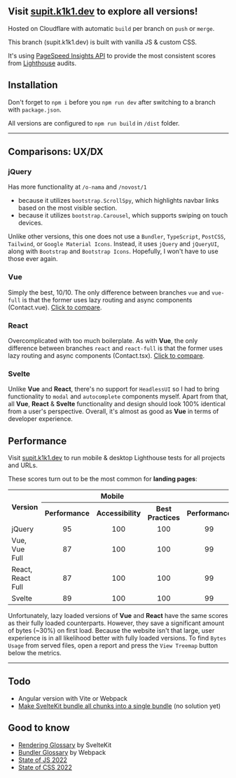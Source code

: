 ## Visit [supit.k1k1.dev](https://supit.k1k1.dev/) to explore all versions!

Hosted on Cloudflare with automatic `build` per branch on `push` or `merge`.

This branch (supit.k1k1.dev) is built with vanilla JS & custom CSS.

It's using [PageSpeed Insights API](https://developers.google.com/speed/docs/insights/v5/about) to provide the most consistent scores from [Lighthouse](https://developer.chrome.com/docs/lighthouse/) audits.

## Installation

Don't forget to `npm i` before you `npm run dev` after switching to a branch with `package.json`.

All versions are configured to `npm run build` in `/dist` folder.

---

## Comparisons: UX/DX

### jQuery

Has more functionality at `/o-nama` and `/novost/1`

- because it utilizes `bootstrap.ScrollSpy`, which highlights navbar links based on the most visible section.
- because it utilizes `bootstrap.Carousel`, which supports swiping on touch devices.

Unlike other versions, this one does not use a `Bundler`, `TypeScript`, `PostCSS`, `Tailwind`, or `Google Material Icons`.
Instead, it uses `jQuery` and `jQueryUI`, along with `Bootstrap` and `Bootstrap Icons`.
Hopefully, I won't have to use those ever again.

### Vue

Simply the best, 10/10. The only difference between branches `vue` and `vue-full` is that the former uses lazy routing and async components (Contact.vue).
[Click to compare](https://github.com/ChrisRoss5/supit-projekt/compare/vue-full...vue).

### React

Overcomplicated with too much boilerplate. As with **Vue**, the only difference between branches `react` and `react-full` is that the former uses lazy routing and async components (Contact.tsx). [Click to compare](https://github.com/ChrisRoss5/supit-projekt/compare/react-full...react).

### Svelte

Unlike **Vue** and **React**, there's no support for `HeadlessUI`
so I had to bring functionality to `modal` and `autocomplete` components myself.
Apart from that, all **Vue**, **React** & **Svelte** functionality and design should look 100% identical from a user's perspective.
Overall, it's almost as good as **Vue** in terms of developer experience.

## Performance

Visit [supit.k1k1.dev](https://supit.k1k1.dev/) to run mobile & desktop Lighthouse tests for all projects and URLs.

These scores turn out to be the most common for **landing pages**:

<table>
  <tr>
    <th rowspan=2>Version</th>
    <th colspan=3>Mobile</th>
    <th colspan=3>Desktop</th>
  </tr>
  <tr>
    <th>Performance</th>
    <th>Accessibility</th>
    <th>Best Practices</th>
    <th>Performance</th>
    <th>Accessibility</th>
    <th>Best Practices</th>
  </tr>
  <tr>
    <td>jQuery</td>
    <td style="text-align: center">95</td>
    <td style="text-align: center">100</td>
    <td style="text-align: center">100</td>
    <td style="text-align: center">99</td>
    <td style="text-align: center">100</td>
    <td style="text-align: center">100</td>
  </tr>
  <tr>
    <td>Vue, Vue Full</td>
    <td style="text-align: center">87</td>
    <td style="text-align: center">100</td>
    <td style="text-align: center">100</td>
    <td style="text-align: center">99</td>
    <td style="text-align: center">100</td>
    <td style="text-align: center">100</td>
  </tr>
  <tr>
    <td>React, React Full</td>
    <td style="text-align: center">87</td>
    <td style="text-align: center">100</td>
    <td style="text-align: center">100</td>
    <td style="text-align: center">99</td>
    <td style="text-align: center">100</td>
    <td style="text-align: center">100</td>
  </tr>
  <tr>
    <td>Svelte</td>
    <td style="text-align: center">89</td>
    <td style="text-align: center">100</td>
    <td style="text-align: center">100</td>
    <td style="text-align: center">99</td>
    <td style="text-align: center">100</td>
    <td style="text-align: center">100</td>
  </tr>
</table>

Unfortunately, lazy loaded versions of **Vue** and **React** have the same scores as their fully loaded counterparts. However, they save a significant amount of bytes (~30%) on first load.
Because the website isn't that large, user experience is in all likelihood better with fully loaded versions. To find `Bytes Usage` from served files, open a report and press the `View Treemap` button below the metrics.

---

## Todo

- Angular version with Vite or Webpack
- [Make SvelteKit bundle all chunks into a single bundle](https://www.reddit.com/r/sveltejs/comments/rqo5o2/make_sveltekit_bundle_all_ts_files_into_a_single/) (no solution yet)

## Good to know

- [Rendering Glossary](https://kit.svelte.dev/docs/glossary) by SvelteKit
- [Bundler Glossary](https://webpack.js.org/glossary/) by Webpack
- [State of JS 2022](https://2022.stateofjs.com/)
- [State of CSS 2022](https://2022.stateofcss.com/)
